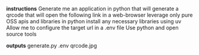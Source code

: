 **instructions**
Generate me an application in python that will generate a qrcode that will open the following link in a web-browser
leverage only pure OSS apis and libraries in python
install any necessary libraries using uv
Allow me to configure the target url in a .env file
Use python and open source tools

**outputs**
generate.py
.env
qrcode.jpg
